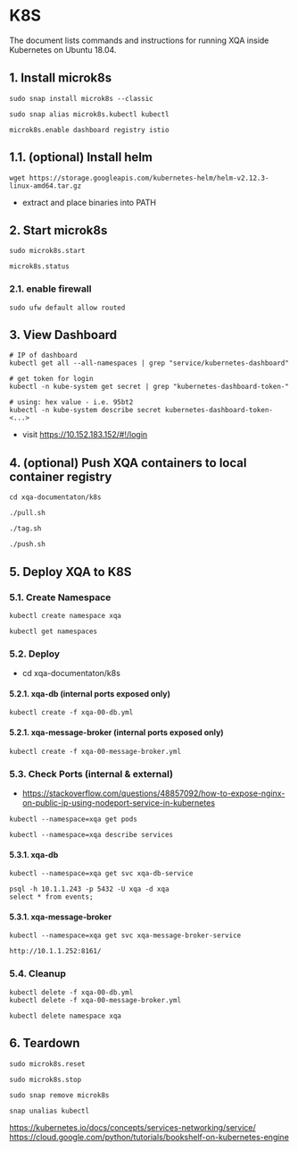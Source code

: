 # K8S
The document lists commands and instructions for running XQA inside Kubernetes on Ubuntu 18.04.

## 1. Install microk8s
```
sudo snap install microk8s --classic

sudo snap alias microk8s.kubectl kubectl

microk8s.enable dashboard registry istio
```

## 1.1. (optional) Install helm
```
wget https://storage.googleapis.com/kubernetes-helm/helm-v2.12.3-linux-amd64.tar.gz
```
* extract and place binaries into PATH

## 2. Start microk8s
```
sudo microk8s.start

microk8s.status
```

### 2.1. enable firewall
```
sudo ufw default allow routed
```

## 3. View Dashboard
```
# IP of dashboard
kubectl get all --all-namespaces | grep "service/kubernetes-dashboard"

# get token for login
kubectl -n kube-system get secret | grep "kubernetes-dashboard-token-"

# using: hex value - i.e. 95bt2
kubectl -n kube-system describe secret kubernetes-dashboard-token-<...>
```
* visit https://10.152.183.152/#!/login

## 4. (optional) Push XQA containers to local container registry
```
cd xqa-documentaton/k8s

./pull.sh

./tag.sh

./push.sh
```

## 5. Deploy XQA to K8S
### 5.1. Create Namespace
```
kubectl create namespace xqa

kubectl get namespaces
```

### 5.2. Deploy
* cd xqa-documentaton/k8s

#### 5.2.1. xqa-db (internal ports exposed only)
```
kubectl create -f xqa-00-db.yml
```

#### 5.2.1. xqa-message-broker (internal ports exposed only)
```
kubectl create -f xqa-00-message-broker.yml
```

### 5.3. Check Ports (internal & external)
* https://stackoverflow.com/questions/48857092/how-to-expose-nginx-on-public-ip-using-nodeport-service-in-kubernetes

```
kubectl --namespace=xqa get pods

kubectl --namespace=xqa describe services
```

#### 5.3.1. xqa-db
```
kubectl --namespace=xqa get svc xqa-db-service

psql -h 10.1.1.243 -p 5432 -U xqa -d xqa
select * from events;
```

#### 5.3.1. xqa-message-broker
```
kubectl --namespace=xqa get svc xqa-message-broker-service

http://10.1.1.252:8161/
```

### 5.4. Cleanup
```
kubectl delete -f xqa-00-db.yml
kubectl delete -f xqa-00-message-broker.yml

kubectl delete namespace xqa
```

## 6. Teardown
```
sudo microk8s.reset

sudo microk8s.stop

sudo snap remove microk8s

snap unalias kubectl
```

https://kubernetes.io/docs/concepts/services-networking/service/
https://cloud.google.com/python/tutorials/bookshelf-on-kubernetes-engine